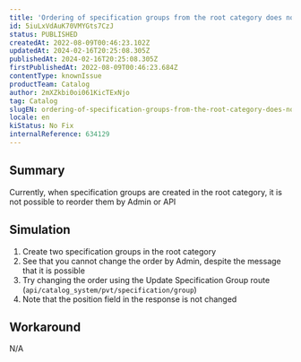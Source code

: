 ```yaml
---
title: 'Ordering of specification groups from the root category does not work'
id: 5iuLxVdAuK70VMYGts7CzJ
status: PUBLISHED
createdAt: 2022-08-09T00:46:23.102Z
updatedAt: 2024-02-16T20:25:08.305Z
publishedAt: 2024-02-16T20:25:08.305Z
firstPublishedAt: 2022-08-09T00:46:23.684Z
contentType: knownIssue
productTeam: Catalog
author: 2mXZkbi0oi061KicTExNjo
tag: Catalog
slugEN: ordering-of-specification-groups-from-the-root-category-does-not-work
locale: en
kiStatus: No Fix
internalReference: 634129
---
```


## Summary


Currently, when specification groups are created in the root category, it is not possible to reorder them by Admin or API



## Simulation



1. Create two specification groups in the root category
2. See that you cannot change the order by Admin, despite the message that it is possible
3. Try changing the order using the Update Specification Group route (`api/catalog_system/pvt/specification/group`)
4. Note that the position field in the response is not changed



## Workaround


N/A

